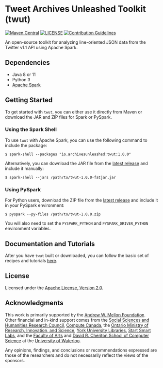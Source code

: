 # Tweet Archives Unleashed Toolkit (twut)

[![Maven Central](https://maven-badges.herokuapp.com/maven-central/io.archivesunleashed/twut/badge.svg)](https://maven-badges.herokuapp.com/maven-central/io.archivesunleashed/twut)
[![LICENSE](https://img.shields.io/badge/license-Apache-blue.svg?style=flat)](https://www.apache.org/licenses/LICENSE-2.0)
[![Contribution Guidelines](http://img.shields.io/badge/CONTRIBUTING-Guidelines-blue.svg)](./CONTRIBUTING.md)

An open-source toolkit for analyzing line-oriented JSON data from the Twitter v1.1 API using Apache Spark.

## Dependencies

- Java 8 or 11
- Python 3
- [Apache Spark](https://spark.apache.org/downloads.html)

## Getting Started

To get started with `twut`, you can either use it directly from Maven or download the JAR and ZIP files for Spark or PySpark.

### Using the Spark Shell

To use `twut` with Apache Spark, you can use the following command to include the package:

```
$ spark-shell --packages "io.archivesunleashed:twut:1.0.0"
```

Alternatively, you can download the JAR file from the [latest release](https://github.com/archivesunleashed/twut/releases) and include it manually:

```
$ spark-shell --jars /path/to/twut-1.0.0-fatjar.jar
```

### Using PySpark

For Python users, download the ZIP file from the [latest release](https://github.com/archivesunleashed/twut/releases) and include it in your PySpark environment:

```
$ pyspark --py-files /path/to/twut-1.0.0.zip
```

You will also need to set the `PYSPARK_PYTHON` and `PYSPARK_DRIVER_PYTHON` environment variables.

## Documentation and Tutorials

After you have `twut` built or downloaded, you can follow the basic set of recipes and tutorials [here](https://github.com/archivesunleashed/twut/tree/main/docs/usage.md).

## License

Licensed under the [Apache License, Version 2.0](http://www.apache.org/licenses/LICENSE-2.0).

## Acknowledgments

This work is primarily supported by the [Andrew W. Mellon Foundation](https://mellon.org/). Other financial and in-kind support comes from the [Social Sciences and Humanities Research Council](http://www.sshrc-crsh.gc.ca/), [Compute Canada](https://www.computecanada.ca/), the [Ontario Ministry of Research, Innovation, and Science](https://www.ontario.ca/page/ministry-research-innovation-and-science), [York University Libraries](https://www.library.yorku.ca/web/), [Start Smart Labs](http://www.startsmartlabs.com/), and the [Faculty of Arts](https://uwaterloo.ca/arts/) and [David R. Cheriton School of Computer Science](https://cs.uwaterloo.ca/) at the [University of Waterloo](https://uwaterloo.ca/).

Any opinions, findings, and conclusions or recommendations expressed are those of the researchers and do not necessarily reflect the views of the sponsors.
